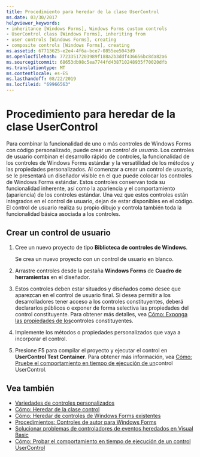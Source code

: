 ```yaml
---
title: Procedimiento para heredar de la clase UserControl
ms.date: 03/30/2017
helpviewer_keywords:
- inheritance [Windows Forms], Windows Forms custom controls
- UserControl class [Windows Forms], inheriting from
- user controls [Windows Forms], creating
- composite controls [Windows Forms], creating
ms.assetid: 67713625-e2e4-4f6a-bce7-0855ee5043d9
ms.openlocfilehash: 77233517203989f188a2b3ddf436656bc8da82a6
ms.sourcegitcommit: 68653db98c5ea7744fd438710248935f70020dfb
ms.translationtype: MT
ms.contentlocale: es-ES
ms.lasthandoff: 08/22/2019
ms.locfileid: "69966563"
---
```

# <a name="how-to-inherit-from-the-usercontrol-class"></a>Procedimiento para heredar de la clase UserControl
Para combinar la funcionalidad de uno o más controles de Windows Forms con código personalizado, puede crear un *control de usuario*. Los controles de usuario combinan el desarrollo rápido de controles, la funcionalidad de los controles de Windows Forms estándar y la versatilidad de los métodos y las propiedades personalizados. Al comenzar a crear un control de usuario, se le presentará un diseñador visible en el que puede colocar los controles de Windows Forms estándar. Estos controles conservan toda su funcionalidad inherente, así como la apariencia y el comportamiento (apariencia) de los controles estándar. Una vez que estos controles están integrados en el control de usuario, dejan de estar disponibles en el código. El control de usuario realiza su propio dibujo y controla también toda la funcionalidad básica asociada a los controles.

## <a name="to-create-a-user-control"></a>Crear un control de usuario

1. Cree un nuevo proyecto de tipo **Biblioteca de controles de Windows**.

     Se crea un nuevo proyecto con un control de usuario en blanco.

2. Arrastre controles desde la pestaña **Windows Forms** de **Cuadro de herramientas** en el diseñador.

3. Estos controles deben estar situados y diseñados como desee que aparezcan en el control de usuario final. Si desea permitir a los desarrolladores tener acceso a los controles constituyentes, deberá declararlos públicos o exponer de forma selectiva las propiedades del control constituyente. Para obtener más detalles, vea [Cómo: Exponga las propiedades de los](how-to-expose-properties-of-constituent-controls.md)controles constituyentes.

4. Implemente los métodos o propiedades personalizados que vaya a incorporar el control.

5. Presione F5 para compilar el proyecto y ejecutar el control en **UserControl Test Container**. Para obtener más información, vea [Cómo: Pruebe el comportamiento en tiempo de ejecución de un](how-to-test-the-run-time-behavior-of-a-usercontrol.md)control UserControl.

## <a name="see-also"></a>Vea también

- [Variedades de controles personalizados](varieties-of-custom-controls.md)
- [Cómo: Heredar de la clase control](how-to-inherit-from-the-control-class.md)
- [Cómo: Heredar de controles de Windows Forms existentes](how-to-inherit-from-existing-windows-forms-controls.md)
- [Procedimientos: Controles de autor para Windows Forms](how-to-author-controls-for-windows-forms.md)
- [Solucionar problemas de controladores de eventos heredados en Visual Basic](../../../visual-basic/programming-guide/language-features/events/troubleshooting-inherited-event-handlers.md)
- [Cómo: Probar el comportamiento en tiempo de ejecución de un control UserControl](how-to-test-the-run-time-behavior-of-a-usercontrol.md)
